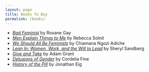 ```yaml
---
layout: page
title: Books To Buy
permalink: /books/
---
```

*  [*Bad Feminist*](http://www.amazon.com/Bad-Feminist-Essays-Roxane-Gay/dp/0062282719/ref=sr_1_1?s=books&ie=UTF8&qid=1422217783&sr=1-1&keywords=bad+feminist) by Roxane Gay
*  [*Men Explain Things to Me*](http://www.amazon.com/Men-Explain-Things-Rebecca-Solnit/dp/1608463869) by Rebecca Solnit
* [*We Should All Be Feminists*](http://www.amazon.com/We-Should-All-Be-Feminists/dp/110191176X/ref=sr_1_1?s=books&ie=UTF8&qid=1422217832&sr=1-1&keywords=we+should+all+be+feminists) by Chiamana Ngozi Adiche
* [*Lean In: Women, Work, and the Will to Lead*](http://www.amazon.com/Lean-In-Women-Work-Will/dp/0385349947) by Sheryl Sandberg
*  [*Give and Take*](http://www.amazon.com/Give-Take-Helping-Others-Success/dp/0143124986) by Adam Grant
* [*Delusions of Gender*](http://www.amazon.com/Delusions-Gender-Society-Neurosexism-Difference/dp/0393340244) by Cordelia Fine
* [*History of the Pill*](http://www.amazon.com/Birth-Pill-Crusaders-Reinvented-Revolution/dp/0393073726/ref=sr_1_1?ie=UTF8&qid=1421530782&sr=8-1&keywords=history+of+the+pill) by Jonathan Eig
